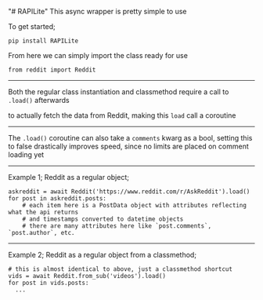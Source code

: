 "# RAPILite" 
This async wrapper is pretty simple to use

To get started;

`pip install RAPILite`

From here we can simply import the class ready for use

`from reddit import Reddit`

---
Both the regular class instantiation and classmethod require a call to `.load()` afterwards

to actually fetch the data from Reddit, making this `load` call a coroutine

---
The `.load()` coroutine can also take a `comments` kwarg as a bool, setting this to false 
drastically improves speed, since no limits are placed on comment loading yet

---
Example 1;
Reddit as a regular object;
```
askreddit = await Reddit('https://www.reddit.com/r/AskReddit').load()
for post in askreddit.posts:
    # each item here is a PostData object with attributes reflecting what the api returns
    # and timestamps converted to datetime objects
    # there are many attributes here like `post.comments`, `post.author`, etc.
```
---

Example 2;
Reddit as a regular object from a classmethod;
```
# this is almost identical to above, just a classmethod shortcut
vids = await Reddit.from_sub('videos').load()
for post in vids.posts:
  ...
